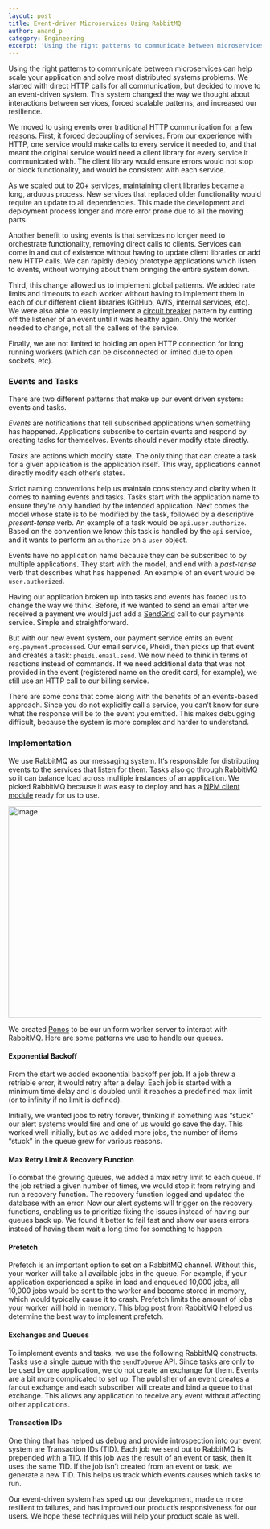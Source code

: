 ```yaml
---
layout: post
title: Event-driven Microservices Using RabbitMQ
author: anand_p
category: Engineering
excerpt: 'Using the right patterns to communicate between microservices can help scale your application and solve most distributed systems problems. We started with direct HTTP calls for all communication, but decided to move to an event-driven system. This system changed the way we thought about interactions between services, forced scalable patterns, and increased our resilience.<br><br>We moved to using events over traditional HTTP communication for a few reasons. First, it forced decoupling of services. From our experience with HTTP, one service would make calls to every service it needed to, and that meant the original service would need a client library for every service it communicated with. The client library would ensure errors would not stop or block functionality, and would be consistent with each service.'
---
```


Using the right patterns to communicate between microservices can help scale your application and solve most distributed systems problems. We started with direct HTTP calls for all communication, but decided to move to an event-driven system. This system changed the way we thought about interactions between services, forced scalable patterns, and increased our resilience.

We moved to using events over traditional HTTP communication for a few reasons. First, it forced decoupling of services. From our experience with HTTP, one service would make calls to every service it needed to, and that meant the original service would need a client library for every service it communicated with. The client library would ensure errors would not stop or block functionality, and would be consistent with each service.

As we scaled out to 20+ services, maintaining client libraries became a long, arduous process. New services that replaced older functionality would require an update to all dependencies. This made the development and deployment process longer and more error prone due to all the moving parts.

Another benefit to using events is that services no longer need to orchestrate functionality, removing direct calls to clients. Services can come in and out of existence without having to update client libraries or add new HTTP calls. We can rapidly deploy prototype applications which listen to events, without worrying about them bringing the entire system down.

Third, this change allowed us to implement global patterns. We added rate limits and timeouts to each worker without having to implement them in each of our different client libraries (GitHub, AWS, internal services, etc). We were also able to easily implement a [circuit breaker](https://en.wikipedia.org/wiki/Circuit_breaker_design_pattern) pattern by cutting off the listener of an event until it was healthy again. Only the worker needed to change, not all the callers of the service.

Finally, we are not limited to holding an open HTTP connection for long running workers (which can be disconnected or limited due to open sockets, etc).

### Events and Tasks

There are two different patterns that make up our event driven system: events and tasks.

*Events* are notifications that tell subscribed applications when something has happened. Applications subscribe to certain events and respond by creating tasks for themselves. Events should never modify state directly.

*Tasks* are actions which modify state. The only thing that can create a task for a given application is the application itself. This way, applications cannot directly modify each other‘s states.

Strict naming conventions help us maintain consistency and clarity when it comes to naming events and tasks. Tasks start with the application name to ensure they‘re only handled by the intended application. Next comes the model whose state is to be modified by the task, followed by a descriptive *present-tense* verb. An example of a task would be `api.user.authorize`. Based on the convention we know this task is handled by the `api` service, and it wants to perform an `authorize` on a `user` object.

Events have no application name because they can be subscribed to by multiple applications. They start with the model, and end with a *past-tense* verb that describes what has happened. An example of an event would be `user.authorized`.

Having our application broken up into tasks and events has forced us to change the way we think. Before, if we wanted to send an email after we received a payment we would just add a [SendGrid](https://sendgrid.com/docs/API_Reference/Web_API_v3/Mail/index.html) call to our payments service. Simple and straightforward.

But with our new event system, our payment service emits an event `org.payment.processed`. Our email service, Pheidi, then picks up that event and creates a task: `pheidi.email.send`. We now need to think in terms of reactions instead of commands. If we need additional data that was not provided in the event (registered name on the credit card, for example), we still use an HTTP call to our billing service.

There are some cons that come along with the benefits of an events-based approach. Since you do not explicitly call a service, you can’t know for sure what the response will be to the event you emitted. This makes debugging difficult, because the system is more complex and harder to understand.

### Implementation

We use RabbitMQ as our messaging system. It‘s responsible for distributing events to the services that listen for them. Tasks also go through RabbitMQ so it can balance load across multiple instances of an application. We picked RabbitMQ because it was easy to deploy and has a [NPM client module](https://www.npmjs.com/package/amqplib) ready for us to use.

<img src="https://s3-us-west-1.amazonaws.com/runnable-design/tasks-and-events.png" class="post-graphic" width="779" height="420" alt="image">

We created [Ponos](https://github.com/Runnable/ponos) to be our uniform worker server to interact with RabbitMQ. Here are some patterns we use to handle our queues.

#### Exponential Backoff

From the start we added exponential backoff per job. If a job threw a retriable error, it would retry after a delay. Each job is started with a minimum time delay and is doubled until it reaches a predefined max limit (or to infinity if no limit is defined).

Initially, we wanted jobs to retry forever, thinking if something was “stuck” our alert systems would fire and one of us would go save the day. This worked well initially, but as we added more jobs, the number of items “stuck” in the queue grew for various reasons.

#### Max Retry Limit & Recovery Function

To combat the growing queues, we added a max retry limit to each queue. If the job retried a given number of times, we would stop it from retrying and run a recovery function. The recovery function logged and updated the database with an error. Now our alert systems will trigger on the recovery functions, enabling us to prioritize fixing the issues instead of having our queues back up. We found it better to fail fast and show our users errors instead of having them wait a long time for something to happen.

#### Prefetch

Prefetch is an important option to set on a RabbitMQ channel. Without this, your worker will take all available jobs in the queue. For example, if your application  experienced a spike in load and enqueued 10,000 jobs, all 10,000 jobs would be sent to the worker and become stored in memory, which would typically cause it to crash. Prefetch limits the amount of jobs your worker will hold in memory. This [blog post](https://www.rabbitmq.com/blog/2012/05/11/some-queuing-theory-throughput-latency-and-bandwidth/) from RabbitMQ helped us determine the best way to implement prefetch.

#### Exchanges and Queues

To implement events and tasks, we use the following RabbitMQ constructs. Tasks use a single queue with the `sendToQueue` API. Since tasks are only to be used by one application, we do not create an exchange for them. Events are a bit more complicated to set up. The publisher of an event creates a fanout exchange and each subscriber will create and bind a queue to that exchange. This allows any application to receive any event without affecting other applications.

#### Transaction IDs

One thing that has helped us debug and provide introspection into our event system are Transaction IDs (TID). Each job we send out to RabbitMQ is prepended with a TID. If this job was the result of an event or task, then it uses the same TID. If the job isn’t created from an event or task, we generate a new TID. This helps us track which events causes which tasks to run.

Our event-driven system has sped up our development, made us more resilient to failures, and has improved our product’s responsiveness for our users. We hope these techniques will help your product scale as well.
